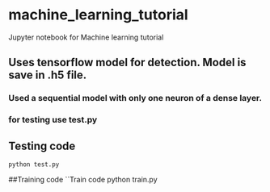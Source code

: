 # machine_learning_tutorial
Jupyter notebook for Machine learning tutorial


## Uses tensorflow model for detection. Model is save in .h5 file.

### Used a sequential model with only one neuron of a dense layer.

### for testing use test.py

## Testing code
``` Test code
python test.py
```

##Training code
``Train code
python train.py
```
